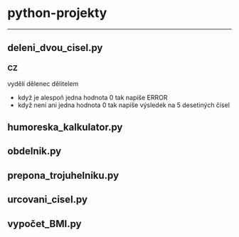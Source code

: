 # python-projekty
-----
## deleni_dvou_cisel.py
### CZ
vydělí dělenec dělitelem
- když je alespoň jedna hodnota 0 tak napíše ERROR
- když není ani jedna hodnota 0 tak napíše výsledek na 5 desetiných čísel

## humoreska_kalkulator.py

## obdelnik.py

## prepona_trojuhelniku.py

## urcovani_cisel.py

## vypočet_BMI.py
